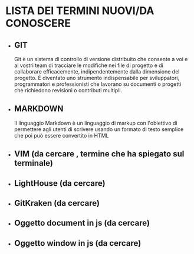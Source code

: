 # LISTA DEI TERMINI NUOVI/DA CONOSCERE

- ## GIT

  Git è un sistema di controllo di versione distribuito che consente a voi e ai vostri team di tracciare le modifiche nei file di progetto e di collaborare efficacemente, indipendentemente dalla dimensione del progetto. È diventato uno strumento indispensabile per sviluppatori, programmatori e professionisti che lavorano su documenti o progetti che richiedono revisioni o contributi multipli.

- ## MARKDOWN

  Il linguaggio Markdown è un linguaggio di markup con l'obiettivo di permettere agli utenti di scrivere usando un formato di testo semplice che poi può essere convertito in HTML

- ## VIM (da cercare , termine che ha spiegato sul terminale)

- ## LightHouse (da cercare)

- ## GitKraken (da cercare)

- ## Oggetto document in js (da cercare)

- ## Oggetto window in js (da cercare)
